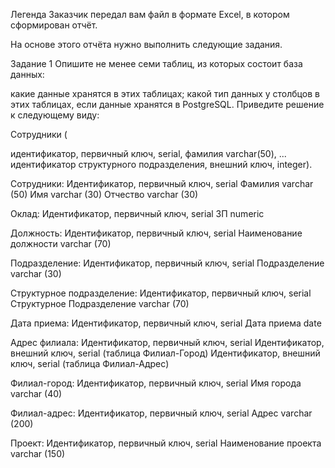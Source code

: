 ﻿Легенда
Заказчик передал вам файл в формате Excel, в котором сформирован отчёт.

На основе этого отчёта нужно выполнить следующие задания.

Задание 1
Опишите не менее семи таблиц, из которых состоит база данных:

какие данные хранятся в этих таблицах;
какой тип данных у столбцов в этих таблицах, если данные хранятся в PostgreSQL.
Приведите решение к следующему виду:

Сотрудники (

идентификатор, первичный ключ, serial,
фамилия varchar(50),
...
идентификатор структурного подразделения, внешний ключ, integer).




Сотрудники:
Идентификатор, первичный ключ, serial
Фамилия varchar (50)
Имя varchar (30)
Отчество varchar (30)

Оклад:
Идентификатор, первичный ключ, serial
ЗП numeric

Должность:
Идентификатор, первичный ключ, serial
Наименование должности varchar (70)

Подразделение:
Идентификатор, первичный ключ, serial
Подразделение varchar (30)

Структурное подразделение:
Идентификатор, первичный ключ, serial
Структурное Подразделение varchar (70)

Дата приема:
Идентификатор, первичный ключ, serial
Дата приема date

Адрес филиала:
Идентификатор, первичный ключ, serial
Идентификатор, внешний ключ, serial (таблица Филиал-Город)
Идентификатор, внешний ключ, serial (таблица Филиал-Адрес)

Филиал-город:
Идентификатор, первичный ключ, serial
Имя города varchar (40)

Филиал-адрес:
Идентификатор, первичный ключ, serial
Адрес varchar (200)

Проект:
Идентификатор, первичный ключ, serial
Наименование проекта varchar (150)
